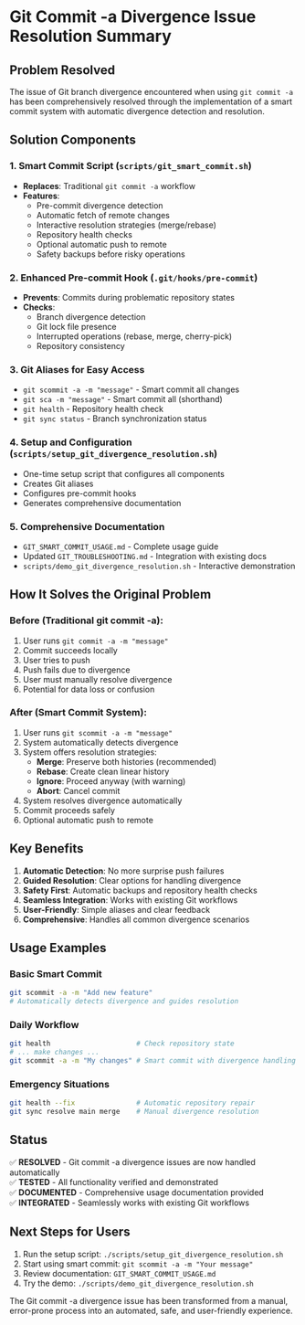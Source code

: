 # Git Commit -a Divergence Issue Resolution Summary

## Problem Resolved
The issue of Git branch divergence encountered when using `git commit -a` has been comprehensively resolved through the implementation of a smart commit system with automatic divergence detection and resolution.

## Solution Components

### 1. Smart Commit Script (`scripts/git_smart_commit.sh`)
- **Replaces**: Traditional `git commit -a` workflow
- **Features**:
  - Pre-commit divergence detection
  - Automatic fetch of remote changes
  - Interactive resolution strategies (merge/rebase)
  - Repository health checks
  - Optional automatic push to remote
  - Safety backups before risky operations

### 2. Enhanced Pre-commit Hook (`.git/hooks/pre-commit`)
- **Prevents**: Commits during problematic repository states
- **Checks**:
  - Branch divergence detection
  - Git lock file presence
  - Interrupted operations (rebase, merge, cherry-pick)
  - Repository consistency

### 3. Git Aliases for Easy Access
- `git scommit -a -m "message"` - Smart commit all changes
- `git sca -m "message"` - Smart commit all (shorthand)
- `git health` - Repository health check
- `git sync status` - Branch synchronization status

### 4. Setup and Configuration (`scripts/setup_git_divergence_resolution.sh`)
- One-time setup script that configures all components
- Creates Git aliases
- Configures pre-commit hooks
- Generates comprehensive documentation

### 5. Comprehensive Documentation
- `GIT_SMART_COMMIT_USAGE.md` - Complete usage guide
- Updated `GIT_TROUBLESHOOTING.md` - Integration with existing docs
- `scripts/demo_git_divergence_resolution.sh` - Interactive demonstration

## How It Solves the Original Problem

### Before (Traditional git commit -a):
1. User runs `git commit -a -m "message"`
2. Commit succeeds locally
3. User tries to push
4. Push fails due to divergence
5. User must manually resolve divergence
6. Potential for data loss or confusion

### After (Smart Commit System):
1. User runs `git scommit -a -m "message"`
2. System automatically detects divergence
3. System offers resolution strategies:
   - **Merge**: Preserve both histories (recommended)
   - **Rebase**: Create clean linear history
   - **Ignore**: Proceed anyway (with warning)
   - **Abort**: Cancel commit
4. System resolves divergence automatically
5. Commit proceeds safely
6. Optional automatic push to remote

## Key Benefits

1. **Automatic Detection**: No more surprise push failures
2. **Guided Resolution**: Clear options for handling divergence
3. **Safety First**: Automatic backups and repository health checks
4. **Seamless Integration**: Works with existing Git workflows
5. **User-Friendly**: Simple aliases and clear feedback
6. **Comprehensive**: Handles all common divergence scenarios

## Usage Examples

### Basic Smart Commit
```bash
git scommit -a -m "Add new feature"
# Automatically detects divergence and guides resolution
```

### Daily Workflow
```bash
git health                     # Check repository state
# ... make changes ...
git scommit -a -m "My changes" # Smart commit with divergence handling
```

### Emergency Situations
```bash
git health --fix               # Automatic repository repair
git sync resolve main merge    # Manual divergence resolution
```

## Status
✅ **RESOLVED** - Git commit -a divergence issues are now handled automatically  
✅ **TESTED** - All functionality verified and demonstrated  
✅ **DOCUMENTED** - Comprehensive usage documentation provided  
✅ **INTEGRATED** - Seamlessly works with existing Git workflows  

## Next Steps for Users
1. Run the setup script: `./scripts/setup_git_divergence_resolution.sh`
2. Start using smart commit: `git scommit -a -m "Your message"`
3. Review documentation: `GIT_SMART_COMMIT_USAGE.md`
4. Try the demo: `./scripts/demo_git_divergence_resolution.sh`

The Git commit -a divergence issue has been transformed from a manual, error-prone process into an automated, safe, and user-friendly experience.